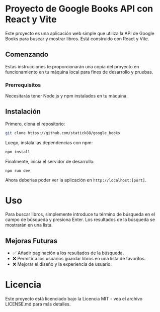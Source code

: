 # Proyecto de Google Books API con React y Vite

Este proyecto es una aplicación web simple que utiliza la API de Google Books para buscar y mostrar libros. Está construido con React y Vite.

## Comenzando

Estas instrucciones te proporcionarán una copia del proyecto en funcionamiento en tu máquina local para fines de desarrollo y pruebas.

### Prerrequisitos

Necesitarás tener Node.js y npm instalados en tu máquina.

## Instalación

Primero, clona el repositorio:

```bash
git clone https://github.com/statick88/google_books
```
Luego, instala las dependencias con npm:
```bash
npm install
```

Finalmente, inicia el servidor de desarrollo:

```bash
npm run dev
```

Ahora deberías poder ver la aplicación en `http://localhost:[port]`.

# Uso

Para buscar libros, simplemente introduce tu término de búsqueda en el campo de búsqueda y presiona Enter. Los resultados de la búsqueda se mostrarán en una lista.

## Mejoras Futuras

- ✅ Añadir paginación a los resultados de la búsqueda.
- ❌ Permitir a los usuarios guardar libros en una lista de favoritos.
- ❌ Mejorar el diseño y la experiencia de usuario.

# Licencia
Este proyecto está licenciado bajo la Licencia MIT - vea el archivo LICENSE.md para más detalles.
